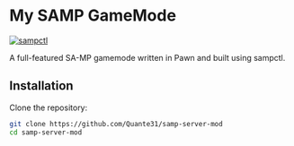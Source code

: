 # My SAMP GameMode

[![sampctl](https://img.shields.io/badge/sampctl-server--package-2f2f2f.svg?style=for-the-badge)](https://github.com/Quante31/samp-server-mod)

A full-featured SA-MP gamemode written in Pawn and built using sampctl.

## Installation

Clone the repository:

```bash
git clone https://github.com/Quante31/samp-server-mod
cd samp-server-mod
